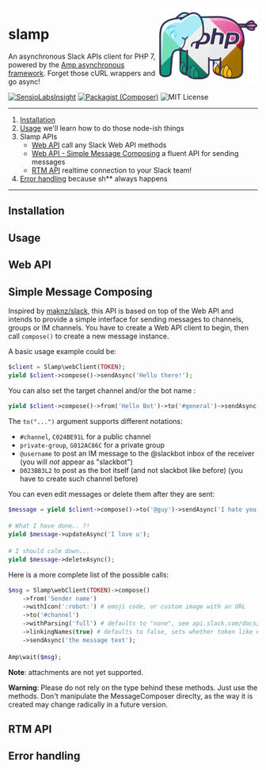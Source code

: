 <img src="https://raw.githubusercontent.com/geekdpt/slamp/develop/slamp.png" alt="Slamp logo" align="right">

# slamp

An asynchronous Slack APIs client for PHP 7, powered by the [Amp asynchronous framework](https://github.com/amphp). Forget those cURL wrappers and go async!

[![SensioLabsInsight](https://img.shields.io/sensiolabs/i/d878db5a-ec42-4a12-995e-07422ffefa28.svg?style=flat-square&label=insight)](https://insight.sensiolabs.com/projects/e9103654-845f-40b7-8eeb-009e49e09067)
[![Packagist (Composer)](https://img.shields.io/packagist/v/geekdpt/slamp.svg?style=flat-square)](https://packagist.org/packages/geekdpt/slamp)
![MIT License](https://img.shields.io/packagist/l/geekdpt/slamp.svg?style=flat-square)

----------------

 1. [Installation](#installation)
 2. [Usage](#usage) we'll learn how to do those node-ish things
 3. Slamp APIs
    - [Web API](#web-api) call any Slack Web API methods
    - [Web API - Simple Message Composing](#simple-message-composing) a fluent API for sending messages
    - [RTM API](#rtm-api) realtime connection to your Slack team!
 4. [Error handling](#error-handling) because sh** always happens

----------------

## Installation

## Usage

## Web API

## Simple Message Composing

Inspired by [maknz/slack](https://github.com/maknz/slack), this API is based on top of the Web API and intends to provide a simple interface for sending messages to channels, groups or IM channels.
You have to create a Web API client to begin, then call `compose()` to create a new message instance.

A basic usage example could be:

```php
$client = Slamp\webClient(TOKEN);
yield $client->compose()->sendAsync('Hello there!');
```

You can also set the target channel and/or the bot name :

```php
yield $client->compose()->from('Hello Bot')->to('#general')->sendAsync('Hey, wassup #general?');
```

The `to("...")` argument supports different notations:
 - `#channel`, `C024BE91L` for a public channel
 - `private-group`, `G012AC86C` for a private group
 - `@username` to post an IM message to the @slackbot inbox of the receiver (you will _not_ appear as "slackbot")
 - `D023BB3L2` to post as the bot itself (and not slackbot like before) (you have to create such channel before)

You can even edit messages or delete them after they are sent:

```php
$message = yield $client->compose()->to('@guy')->sendAsync('I hate you');

# What I have done.. ?!
yield $message->updateAsync('I love u');

# I should calm down...
yield $message->deleteAsync();
```

Here is a more complete list of the possible calls:

```php
$msg = Slamp\webClient(TOKEN)->compose()
    ->from('Sender name')
    ->withIcon(':robot:') # emoji code, or custom image with an URL
    ->to('#channel')
    ->withParsing('full') # defaults to "none", see api.slack.com/docs/message-formatting
    ->linkingNames(true) # defaults to false, sets whether token like #general or @username are parsed and transformed into links
    ->sendAsync('the message text');
    
Amp\wait($msg);
```

**Note**: attachments are not yet supported.

**Warning**: Please do not rely on the type behind these methods. Just use the methods. Don't manipulate the MessageComposer direclty, as the way it is created may change radically in a future version.

## RTM API

## Error handling
